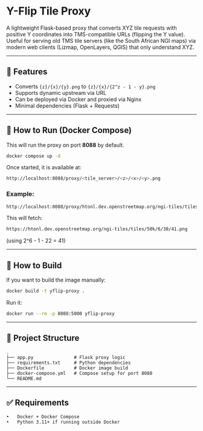 # Y-Flip Tile Proxy

A lightweight Flask-based proxy that converts XYZ tile requests with positive Y coordinates into TMS-compatible URLs (flipping the Y value).  
Useful for serving old TMS tile servers (like the South African NGI maps) via modern web clients (Lizmap, OpenLayers, QGIS) that only understand XYZ.

---

## 🧰 Features

- Converts `{z}/{x}/{y}.png` to `{z}/{x}/{2^z - 1 - y}.png`
- Supports dynamic upstream via URL
- Can be deployed via Docker and proxied via Nginx
- Minimal dependencies (Flask + Requests)

---

## 🔧 How to Run (Docker Compose)

This will run the proxy on port **8088** by default.

```bash
docker compose up -d
```

Once started, it is available at:

```bash
http://localhost:8088/proxy/<tile_server>/<z>/<x>/<y>.png
```

### Example:

```bash
http://localhost:8088/proxy/htonl.dev.openstreetmap.org/ngi-tiles/tiles/50k/6/30/22.png
```

This will fetch:

```bash
https://htonl.dev.openstreetmap.org/ngi-tiles/tiles/50k/6/30/41.png
```

(using 2^6 - 1 - 22 = 41)

---

## 🔨 How to Build

If you want to build the image manually:

```bash
docker build -t yflip-proxy .
```

Run it:

```bash
docker run --rm -p 8088:5000 yflip-proxy
```

---

## 📁 Project Structure

```
.
├── app.py               # Flask proxy logic
├── requirements.txt     # Python dependencies
├── Dockerfile           # Docker image build
├── docker-compose.yml   # Compose setup for port 8088
└── README.md
```

---

## ✅ Requirements

	•	Docker + Docker Compose
	•	Python 3.11+ if running outside Docker


